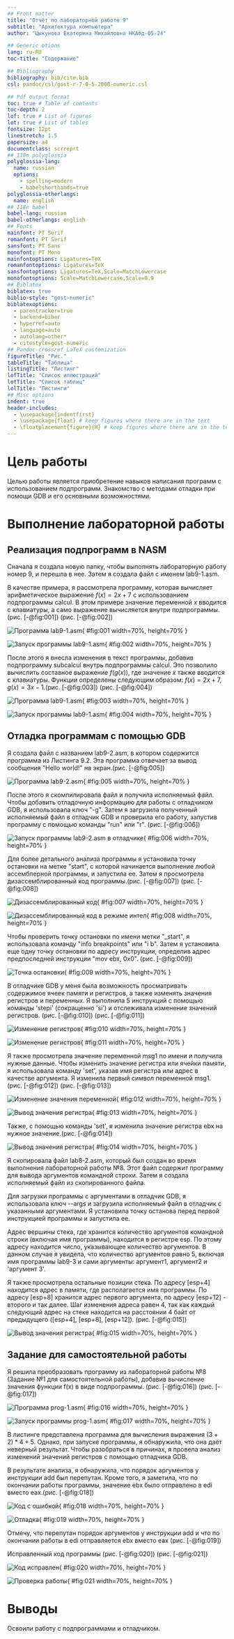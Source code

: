 ```yaml
---
## Front matter
title: "Отчёт по лабораторной работе 9"
subtitle: "Архитектура компьютера"
author: "Цыкунова Екатерина Михайловна НКАбд-05-24"

## Generic otions
lang: ru-RU
toc-title: "Содержание"

## Bibliography
bibliography: bib/cite.bib
csl: pandoc/csl/gost-r-7-0-5-2008-numeric.csl

## Pdf output format
toc: true # Table of contents
toc-depth: 2
lof: true # List of figures
lot: true # List of tables
fontsize: 12pt
linestretch: 1.5
papersize: a4
documentclass: scrreprt
## I18n polyglossia
polyglossia-lang:
  name: russian
  options:
	- spelling=modern
	- babelshorthands=true
polyglossia-otherlangs:
  name: english
## I18n babel
babel-lang: russian
babel-otherlangs: english
## Fonts
mainfont: PT Serif
romanfont: PT Serif
sansfont: PT Sans
monofont: PT Mono
mainfontoptions: Ligatures=TeX
romanfontoptions: Ligatures=TeX
sansfontoptions: Ligatures=TeX,Scale=MatchLowercase
monofontoptions: Scale=MatchLowercase,Scale=0.9
## Biblatex
biblatex: true
biblio-style: "gost-numeric"
biblatexoptions:
  - parentracker=true
  - backend=biber
  - hyperref=auto
  - language=auto
  - autolang=other*
  - citestyle=gost-numeric
## Pandoc-crossref LaTeX customization
figureTitle: "Рис."
tableTitle: "Таблица"
listingTitle: "Листинг"
lofTitle: "Список иллюстраций"
lotTitle: "Список таблиц"
lolTitle: "Листинги"
## Misc options
indent: true
header-includes:
  - \usepackage{indentfirst}
  - \usepackage{float} # keep figures where there are in the text
  - \floatplacement{figure}{H} # keep figures where there are in the text
---
```


# Цель работы

Целью работы является приобретение навыков написания программ с использованием подпрограмм.
Знакомство с методами отладки при помощи GDB и его основными возможностями.

# Выполнение лабораторной работы

## Реализация подпрограмм в NASM

Сначала я создала новую папку, чтобы выполнять лабораторную работу номер 9, и перешла 
в нее. Затем я создала файл с именем lab9-1.asm.

В качестве примера, я рассмотрела программу, которая вычисляет арифметическое выражение 
$f(x) = 2x+7$ с использованием подпрограммы calcul. В этом примере значение переменной 
$x$ вводится с клавиатуры, а само выражение вычисляется внутри подпрограммы.(рис. [-@fig:001]) (рис. [-@fig:002])

![Программа lab9-1.asm](image/01.png){ #fig:001 width=70%, height=70% }

![Запуск программы lab9-1.asm](image/02.png){ #fig:002 width=70%, height=70% }

После этого я внесла изменения в текст программы, добавив подпрограмму subcalcul 
внутрь подпрограммы calcul. Это позволило вычислить составное выражение 
$f(g(x))$, где значение $x$ также вводится с клавиатуры. Функции определены 
следующим образом: $f(x) = 2x + 7$, $g(x) = 3x - 1$.(рис. [-@fig:003]) (рис. [-@fig:004])

![Программа lab9-1.asm](image/03.png){ #fig:003 width=70%, height=70% }

![Запуск программы lab9-1.asm](image/04.png){ #fig:004 width=70%, height=70% }

## Отладка программам с помощью GDB

Я создала файл с названием lab9-2.asm, в котором содержится программа из Листинга 9.2. 
Эта программа отвечает за вывод сообщения "Hello world!" на экран.(рис. [-@fig:005])

![Программа lab9-2.asm](image/05.png){ #fig:005 width=70%, height=70% }

После этого я скомпилировала файл и получила исполняемый файл. Чтобы добавить отладочную информацию для работы с отладчиком GDB, 
я использовала ключ "-g". Затем я загрузила полученный исполняемый файл в 
отладчик GDB и проверила его работу, запустив программу с помощью команды "run" 
или "r". (рис. [-@fig:006])

![Запуск программы lab9-2.asm в отладчике](image/06.png){ #fig:006 width=70%, height=70% }

Для более детального анализа программы я установила точку остановки на метке 
"start", с которой начинается выполнение любой ассемблерной программы, 
и запустила ее. Затем я просмотрела дизассемблированный код программы.(рис. [-@fig:007]) (рис. [-@fig:008])

![Дизассемблированный код](image/07.png){ #fig:007 width=70%, height=70% }

![Дизассемблированный код в режиме интел](image/08.png){ #fig:008 width=70%, height=70% }

Чтобы проверить точку остановки по имени метки "_start", 
я использовала команду "info breakpoints" или "i b". Затем я установила еще 
одну точку остановки по адресу инструкции, определив адрес предпоследней инструкции 
"mov ebx, 0x0". (рис. [-@fig:009])

![Точка остановки](image/09.png){ #fig:009 width=70%, height=70% }

В отладчике GDB у меня была возможность просматривать содержимое ячеек 
памяти и регистров, а также изменять значения регистров и переменных. 
Я выполнила 5 инструкций с помощью команды 'stepi' (сокращенно 'si') и отслеживала 
изменение значений регистров. (рис. [-@fig:010]) (рис. [-@fig:011])

![Изменение регистров](image/10.png){ #fig:010 width=70%, height=70% }

![Изменение регистров](image/11.png){ #fig:011 width=70%, height=70% }

Я также просмотрела значение переменной msg1 по имени и получила нужные данные.
Чтобы изменить значение регистра или ячейки памяти, я использовала команду 
'set', указав имя регистра или адрес в качестве аргумента. 
Я изменила первый символ переменной msg1. (рис. [-@fig:012]) (рис. [-@fig:013])

![Изменение значения переменной](image/12.png){ #fig:012 width=70%, height=70% }

![Вывод значения регистра](image/13.png){ #fig:013 width=70%, height=70% }

Также, с помощью команды 'set', я изменила значение регистра ebx на нужное значение.(рис. [-@fig:014])

![Вывод значения регистра](image/14.png){ #fig:014 width=70%, height=70% }

Я скопировала файл lab8-2.asm, который был создан во время выполнения 
лабораторной работы №8. Этот файл содержит программу для вывода аргументов командной 
строки. Затем я создала исполняемый файл из скопированного файла.

Для загрузки программы с аргументами в отладчик GDB, я использовала ключ --args 
и загрузила исполняемый файл в отладчик с указанными аргументами. 
Я установила точку останова перед первой инструкцией программы и запустила ее. 

Адрес вершины стека, где хранится количество аргументов командной строки 
(включая имя программы), находится в регистре esp. По этому адресу находится число, 
указывающее количество аргументов. В данном случае я увидела, что количество аргументов 
равно 5, включая имя программы lab9-3 и сами аргументы: аргумент1, аргумент2 и 
'аргумент 3'.

Я также просмотрела остальные позиции стека. 
По адресу [esp+4] находится адрес в памяти, где располагается имя программы. 
По адресу [esp+8] хранится адрес первого аргумента, по адресу [esp+12] - второго и так 
далее. Шаг изменения адреса равен 4, так как каждый следующий адрес на стеке находится 
на расстоянии 4 байт от предыдущего ([esp+4], [esp+8], [esp+12]). (рис. [-@fig:015])

![Вывод значения регистра](image/15.png){ #fig:015 width=70%, height=70% }

## Задание для самостоятельной работы

Я решила преобразовать программу из лабораторной работы №8 
(Задание №1 для самостоятельной работы), добавив вычисление значения функции f(x) 
в виде подпрограммы. (рис. [-@fig:016]) (рис. [-@fig:017])

![Программа prog-1.asm](image/16.png){ #fig:016 width=70%, height=70% }

![Запуск программы prog-1.asm](image/17.png){ #fig:017 width=70%, height=70% }

В листинге представлена программа для вычисления выражения $(3+2)*4+5$. 
Однако, при запуске программы, я обнаружила, что она дает неверный результат. 
Чтобы разобраться в причинах, я провела анализ изменений значений регистров с 
помощью отладчика GDB.

В результате анализа, я обнаружила, что порядок аргументов у инструкции add был 
перепутан. Кроме того, я заметила, что по окончании работы программы, значение ebx 
было отправлено в edi вместо eax.(рис. [-@fig:018])

![Код с ошибкой](image/18.png){ #fig:018 width=70%, height=70% }

![Отладка](image/19.png){ #fig:019 width=70%, height=70% }

Отмечу, что перепутан порядок аргументов у инструкции add и что по окончании работы в edi 
отправляется ebx вместо eax (рис. [-@fig:019])

Исправленный код программы (рис. [-@fig:020]) (рис. [-@fig:021])

![Код исправлен](image/20.png){ #fig:020 width=70%, height=70% }

![Проверка работы](image/21.png){ #fig:021 width=70%, height=70% }

# Выводы

Освоили работy с подпрограммами и отладчиком.